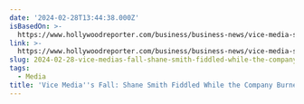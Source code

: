 ```yaml
---
date: '2024-02-28T13:44:38.000Z'
isBasedOn: >-
  https://www.hollywoodreporter.com/business/business-news/vice-media-shane-smith-1235837714/
link: >-
  https://www.hollywoodreporter.com/business/business-news/vice-media-shane-smith-1235837714/
slug: 2024-02-28-vice-medias-fall-shane-smith-fiddled-while-the-company-burned
tags:
  - Media
title: 'Vice Media''s Fall: Shane Smith Fiddled While the Company Burned'
---
```


